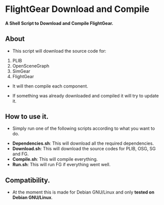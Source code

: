 # FlightGear Download and Compile

#### A Shell Script to Download and Compile FlightGear.

## About

* This script will download the source code for:

1. PLIB
2. OpenSceneGraph
3. SimGear
4. FlightGear

* It will then compile each component.

- If something was already downloaded and compiled it will try to update it.

## How to use it.

* Simply run one of the following scripts according to what you want to do.

- **Dependencies.sh**: This will download all the required dependencies.
- **Download.sh**: This will download the source codes for PLIB, OSG, SG and FG.
- **Compile.sh**: This will compile everything.
- **Run.sh**: This will run FG if everything went well.

## Compatibility.

* At the moment this is made for Debian GNU/Linux and only **tested on Debian GNU/Linux**.